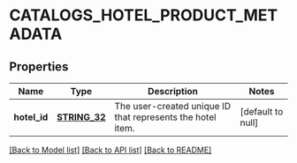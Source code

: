 # CATALOGS_HOTEL_PRODUCT_METADATA

## Properties
Name | Type | Description | Notes
------------ | ------------- | ------------- | -------------
**hotel_id** | [**STRING_32**](STRING_32.md) | The user-created unique ID that represents the hotel item. | [default to null]

[[Back to Model list]](../README.md#documentation-for-models) [[Back to API list]](../README.md#documentation-for-api-endpoints) [[Back to README]](../README.md)


